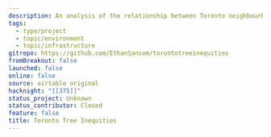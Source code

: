 ```yaml
---
description: An analysis of the relationship between Toronto neighbourhoods' street tree density, income, and visible minority population, utilizing spatial autoregression methods.
tags:
  - type/project
  - topic/environment
  - topic/infrastructure
gitrepo: https://github.com/EthanSansom/torontotreeinequities
fromBreakout: false
launched: false
online: false
source: airtable original
hacknight: "[[375]]"
status_project: Unknown
status_contributor: Closed
feature: false
title: Toronto Tree Inequities
---
```

